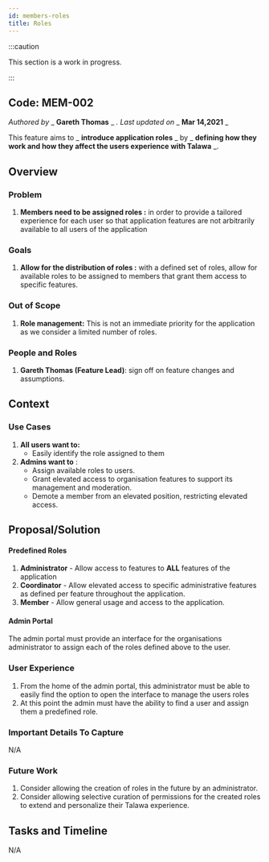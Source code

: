 ```yaml
---
id: members-roles
title: Roles
---
```


:::caution

This section is a work in progress.

:::


## Code: MEM-002

_Authored by_ _ **Gareth Thomas** _ _. Last updated on_ _ **Mar 14,2021** _

This feature aims to _ **introduce application roles** _ by _ **defining how they work and how they affect the users experience with Talawa** _.

## Overview

### Problem

1. **Members need to be assigned roles :** in order to provide a tailored experience for each user so that application features are not arbitrarily available to all users of the application

### Goals

1. **Allow for the distribution of roles :** with a defined set of roles, allow for available roles to be assigned to members that grant them access to specific features.

### Out of Scope

1. **Role management:** This is not an immediate priority for the application as we consider a limited number of roles.

### People and Roles

1. **Gareth Thomas (Feature Lead)**: sign off on feature changes and assumptions.

## Context

### Use Cases

1. **All users want to:**
    * Easily identify the role assigned to them
2. **Admins want to** :
    * Assign available roles to users.
    * Grant elevated access to organisation features to support its management and moderation.
    * Demote a member from an elevated position, restricting elevated access.

## Proposal/Solution

#### Predefined Roles

1. **Administrator** - Allow access to features to **ALL** features of the application
2. **Coordinator** - Allow elevated access to specific administrative features as defined per feature throughout the application.
3. **Member** - Allow general usage and access to the application.

#### Admin Portal

The admin portal must provide an interface for the organisations administrator to assign each of the roles defined above to the user.

### User Experience

1. From the home of the admin portal, this administrator must be able to easily find the option to open the interface to manage the users roles
2. At this point the admin must have the ability to find a user and assign them a predefined role.

### Important Details To Capture

N/A

### Future Work

1. Consider allowing the creation of roles in the future by an administrator.
2. Consider allowing selective curation of permissions for the created roles to extend and personalize their Talawa experience.

## Tasks and Timeline

N/A
